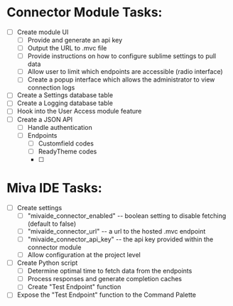 # Connector Module Tasks:
- [ ] Create module UI
	- [ ] Provide and generate an api key
	- [ ] Output the URL to .mvc file
	- [ ] Provide instructions on how to configure sublime settings to pull data
	- [ ] Allow user to limit which endpoints are accessible (radio interface)
	- [ ] Create a popup interface which allows the administrator to view connection logs 
- [ ] Create a Settings database table
- [ ] Create a Logging database table
- [ ] Hook into the User Access module feature
- [ ] Create a JSON API
	- [ ] Handle authentication
	- [ ] Endpoints
		- [ ] Customfield codes
		- [ ] ReadyTheme codes
		- [ ] 

# Miva IDE Tasks:
- [ ] Create settings
	- [ ] "mivaide_connector_enabled" -- boolean setting to disable fetching (default to false)
	- [ ] "mivaide_connector_url" -- a url to the hosted .mvc endpoint
	- [ ] "mivaide_connector_api_key" -- the api key provided within the connector module
	- [ ] Allow configuration at the project level
- [ ] Create Python script
	- [ ] Determine optimal time to fetch data from the endpoints
	- [ ] Process responses and generate completion caches
	- [ ] Create "Test Endpoint" function
- [ ] Expose the "Test Endpoint" function to the Command Palette